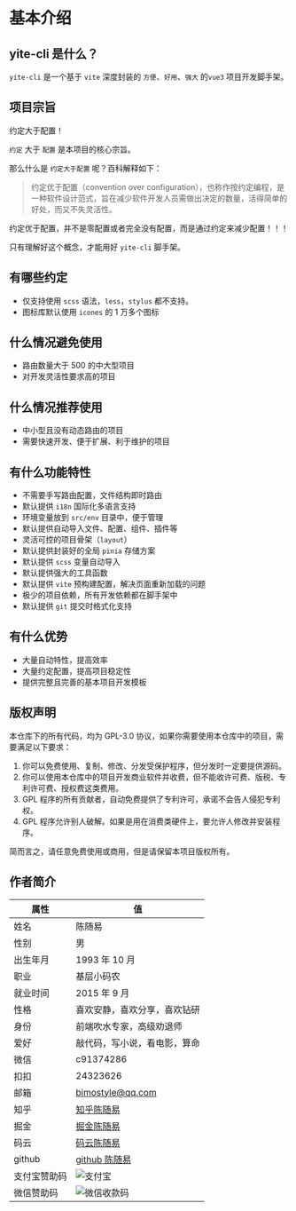 # 基本介绍

## yite-cli 是什么？

`yite-cli` 是一个基于 `vite` 深度封装的 `方便`、`好用`、`强大` 的`vue3` 项目开发脚手架。

## 项目宗旨

约定大于配置！

`约定` 大于 `配置` 是本项目的核心宗旨。

那么什么是 `约定大于配置` 呢？百科解释如下：

> 约定优于配置（convention over configuration），也称作按约定编程，是一种软件设计范式，旨在减少软件开发人员需做出决定的数量，活得简单的好处，而又不失灵活性。

约定优于配置，并不是零配置或者完全没有配置，而是通过约定来减少配置！！！

只有理解好这个概念，才能用好 `yite-cli` 脚手架。

## 有哪些约定

-   仅支持使用 `scss` 语法，`less`，`stylus` 都不支持。
-   图标库默认使用 `icones` 的 1 万多个图标

## 什么情况避免使用

-   路由数量大于 500 的中大型项目
-   对开发灵活性要求高的项目

## 什么情况推荐使用

-   中小型且没有动态路由的项目
-   需要快速开发、便于扩展、利于维护的项目

## 有什么功能特性

-   不需要手写路由配置，文件结构即时路由
-   默认提供 `i18n` 国际化多语言支持
-   环境变量放到 `src/env` 目录中，便于管理
-   默认提供自动导入文件、配置、组件、插件等
-   灵活可控的项目骨架（`layout`）
-   默认提供封装好的全局 `pinia` 存储方案
-   默认提供 `scss` 变量自动导入
-   默认提供强大的工具函数
-   默认提供 `vite` 预构建配置，解决页面重新加载的问题
-   极少的项目依赖，所有开发依赖都在脚手架中
-   默认提供 `git` 提交时格式化支持

## 有什么优势

-   大量自动特性，提高效率
-   大量约定配置，提高项目稳定性
-   提供完整且完善的基本项目开发模板

## 版权声明

本仓库下的所有代码，均为 GPL-3.0 协议，如果你需要使用本仓库中的项目，需要满足以下要求：

1. 你可以免费使用、复制、修改、分发受保护程序，但分发时一定要提供源码。
2. 你可以使用本仓库中的项目开发商业软件并收费，但不能收许可费、版税、专利许可费、授权费这类费用。
3. GPL 程序的所有贡献者，自动免费提供了专利许可，承诺不会告人侵犯专利权。
4. GPL 程序允许别人破解。如果是用在消费类硬件上，要允许人修改并安装程序。

简而言之，请任意免费使用或商用，但是请保留本项目版权所有。

## 作者简介

| 属性         | 值                                                           |
| ------------ | ------------------------------------------------------------ |
| 姓名         | 陈随易                                                       |
| 性别         | 男                                                           |
| 出生年月     | 1993 年 10 月                                                |
| 职业         | 基层小码农                                                   |
| 就业时间     | 2015 年 9 月                                                 |
| 性格         | 喜欢安静，喜欢分享，喜欢钻研                                 |
| 身份         | 前端吹水专家，高级劝退师                                     |
| 爱好         | 敲代码，写小说，看电影，算命                                 |
| 微信         | c91374286                                                    |
| 扣扣         | 24323626                                                     |
| 邮箱         | bimostyle@qq.com                                             |
| 知乎         | [知乎陈随易](https://www.zhihu.com/people/chensuiyi)         |
| 掘金         | [掘金陈随易](https://juejin.im/user/1239904846873326)        |
| 码云         | [码云陈随易](https://gitee.com/banshiweichen)                |
| github       | [github 陈随易](https://github.com/chenbimo)                 |
| 支付宝赞助码 | ![支付宝](https://static.chensuiyi.com/alipay-qrcode.png)    |
| 微信赞助码   | ![微信收款码](https://static.chensuiyi.com/wepay-qrcode.png) |
